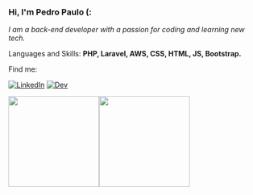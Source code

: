 ### Hi, I'm Pedro Paulo (:
<p><em> I am a back-end developer with a passion for coding and learning new tech.</a> </em></p> 
<p align="left">
  Languages and Skills: <strong>PHP, Laravel, AWS, CSS, HTML, JS, Bootstrap.</strong>
</p>


<p align="left">
 Find me:
</p>


[![LinkedIn](https://img.shields.io/badge/LinkedIn-0077B5?style=for-the-badge&logo=linkedin&logoColor=white)](https://www.linkedin.com/in/pedro-paulo-msilva/)
[![Dev](https://img.shields.io/badge/dev.to-0A0A0A?style=for-the-badge&logo=dev-dot-to&logoColor=white)](https://dev.to/pedropms)

<div style="align-self: center;align-items: center; display: flex; justify-content: space-between; width: 150px;" >
  <a href="https://github.com/PedroPMS"> <img height="180em" src="https://github-readme-stats.vercel.app/api?username=PedroPMS&show_icons=true&theme=tokyonight&include_all_commits=true&count_private=true"/>
  <a href="https://github.com/PedroPMS"> <img height="180em" src="https://github-readme-stats.vercel.app/api/top-langs/?username=PedroPMS&layout=compact&theme=radical&bg_color=30,0d0d0d,191919&title_color=fff&text_color=fff&icon_color=79ff97"/>
</div>
